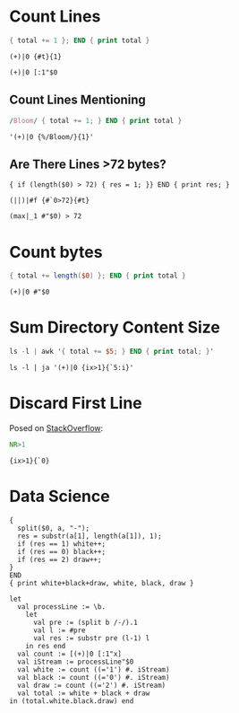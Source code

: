 # Count Lines

```awk
{ total += 1 }; END { print total }
```

```
(+)|0 {#t}{1}
```

```
(+)|0 [:1"$0
```

## Count Lines Mentioning

```awk
/Bloom/ { total += 1; } END { print total }
```

```
'(+)|0 {%/Bloom/}{1}'
```

## Are There Lines >72 bytes?

```
{ if (length($0) > 72) { res = 1; }} END { print res; }
```

```
(||)|#f {#`0>72}{#t}
```

```
(max|_1 #"$0) > 72
```

# Count bytes

```awk
{ total += length($0) }; END { print total }
```

```
(+)|0 #"$0
```

# Sum Directory Content Size

```awk
ls -l | awk '{ total += $5; } END { print total; }'
```

```
ls -l | ja '(+)|0 {ix>1}{`5:i}'
```

# Discard First Line

Posed on [StackOverflow](https://stackoverflow.com/a/34504648):

```awk
NR>1
```

```
{ix>1}{`0}
```

# Data Science

```
{ 
  split($0, a, "-"); 
  res = substr(a[1], length(a[1]), 1); 
  if (res == 1) white++; 
  if (res == 0) black++; 
  if (res == 2) draw++;
} 
END 
{ print white+black+draw, white, black, draw }
```

```
let
  val processLine := \b.
    let
      val pre := (split b /-/).1
      val l := #pre
      val res := substr pre (l-1) l
    in res end
  val count := [(+)|0 [:1"x]
  val iStream := processLine"$0
  val white := count ((='1') #. iStream)
  val black := count ((='0') #. iStream)
  val draw := count ((='2') #. iStream)
  val total := white + black + draw
in (total.white.black.draw) end
```
